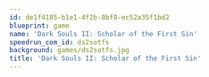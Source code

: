 ```yaml
---
id: de1f4185-b1e1-4f2b-8bf8-ec52a35f1bd2
blueprint: game
name: 'Dark Souls II: Scholar of the First Sin'
speedrun_com_id: ds2sotfs
background: games/ds2sotfs.jpg
title: 'Dark Souls II: Scholar of the First Sin'
---
```

